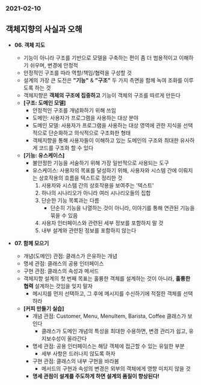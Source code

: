### 2021-02-10

## 객체지향의 사실과 오해
- __06. 객체 지도__
    - 기능이 아니라 구조를 기반으로 모델을 구축하는 편이 좀 더 범용적이고 이해하기 쉬우며, 변경에 안정적
    - 안정적인 구조를 따라 역할/책임/협력을 구성할 것
    - 설계의 가장 큰 도전은 __"기능"__ & __"구조"__ 두 가지 측면을 함께 녹여 조화를 이루도록 하는 것
    - 객체지향은 __객체의 구조에 집중하고__ 기능이 객체의 구조를 따르게 만든다
    - __[구조: 도메인 모델]__
        - 안정적인 구조를 개념화하기 위해 쓰임
        - 도메인: 사용자가 프로그램을 사용하는 대상 분야
        - 도메인 모델: 사용자가 프로그램을 사용하는 대상 영역에 관한 지식을 선택적으로 단순화하고 의식적으로 구조화한 형태
        - 객체지향을 통해 사용자들이 이해하고 있는 도메인의 구조와 최대한 유사하게 코드를 구조화 할 수 있다
    - __[기능: 유스케이스]__
        - 불안정한 기능을 서술하기 위해 가장 일반적으로 사용되는 도구
        - 유스케이스: 사용자의 목표를 달성하기 위해, 사용자와 시스템 간에 이뤄지는 상호작용의 흐름을 텍스트로 정리한 것
            1. 사용자와 시스템 간의 상호작용을 보여주는 '텍스트'
            2. 하나의 시나리오가 아니라 여러 시나리오들의 집합
            3. 단순한 기능 목록과는 다름
                - 단순히 기능을 나열하는 것이 아니라, 이야기를 통해 연관된 기능을 묶을 수 있음
            4. 사용자 인터페이스와 관련된 세부 정보를 포함하지 말 것
            5. 내부 설계와 관련된 정보를 포함하지 않는다

- __07. 함께 모으기__
    - 개념(도메인) 관점: 클래스가 은유하는 개념
    - 명세 관점: 클래스의 공용 인터페이스
    - 구현 관점: 클래스의 속성과 메서드
    - 객체지향 설계의 첫 번째 목표는 훌륭한 객체를 설계하는 것이 아니라, __훌륭한 협력__ 설계하는 것임을 잊지 말자
        - 메시지를 먼저 선택하고, 그 후에 메시지를 수신하기에 적절한 객체를 선택하라
    - __[커피 만들기 실습]__
        - 개념 관점: Customer, Menu, MenuItem, Barista, Coffee 클래스가 보인다
            - 클래스가 도메인 개념의 특성을 최대한 수용하면, 변경 관리가 쉽고, 유지보수성이 올라간다
        - 명세 관점: 공용 인터페이스는 해당 객체에 접근할 수 있는 유일한 부분
            - 세부 사항은 드러나지 않도록 하자
        - 구현 관점: 클래스의 내부 구현을 바라봄
            - 메서드의 구현과 속성의 변경은 외부의 객체에게 영향 미치지 않을 것
        - __명세 관점이 설계를 주도하게 하면 설계의 품질이 향상된다!__
      